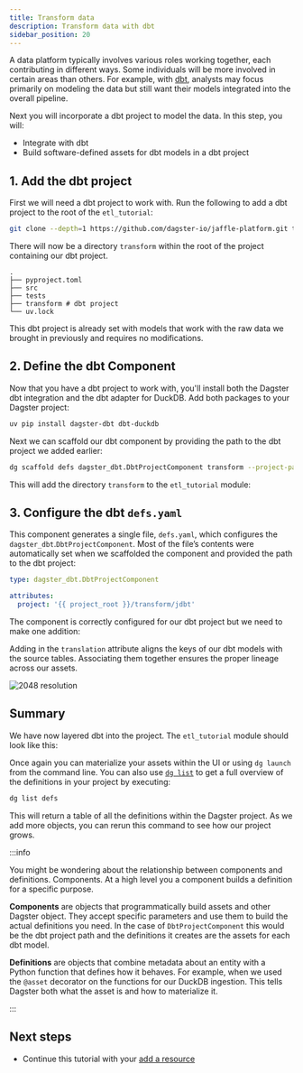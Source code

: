```yaml
---
title: Transform data
description: Transform data with dbt
sidebar_position: 20
---
```


A data platform typically involves various roles working together, each contributing in different ways. Some individuals will be more involved in certain areas than others. For example, with [dbt](https://www.getdbt.com/), analysts may focus primarily on modeling the data but still want their models integrated into the overall pipeline.

Next you will incorporate a dbt project to model the data. In this step, you will:

- Integrate with dbt
- Build software-defined assets for dbt models in a dbt project

## 1. Add the dbt project

First we will need a dbt project to work with. Run the following to add a dbt project to the root of the `etl_tutorial`:

```bash
git clone --depth=1 https://github.com/dagster-io/jaffle-platform.git transform && rm -rf transform/.git
```

There will now be a directory `transform` within the root of the project containing our dbt project.

```
.
├── pyproject.toml
├── src
├── tests
├── transform # dbt project
└── uv.lock
```

This dbt project is already set with models that work with the raw data we brought in previously and requires no modifications.

## 2. Define the dbt Component

Now that you have a dbt project to work with, you'll install both the Dagster dbt integration and the dbt adapter for DuckDB. Add both packages to your Dagster project:

```bash
uv pip install dagster-dbt dbt-duckdb
```

Next we can scaffold our dbt component by providing the path to the dbt project we added earlier:

```bash
dg scaffold defs dagster_dbt.DbtProjectComponent transform --project-path transform/jdbt
```

This will add the directory `transform` to the `etl_tutorial` module:

<CliInvocationExample path="docs_snippets/docs_snippets/guides/tutorials/etl_tutorial/tree/dbt.txt" />

## 3. Configure the dbt `defs.yaml`

This component generates a single file, `defs.yaml`, which configures the `dagster_dbt`.`DbtProjectComponent`. Most of the file’s contents were automatically set when we scaffolded the component and provided the path to the dbt project:

```yaml title="src/etl_tutorial/defs/transform/defs.yaml"
type: dagster_dbt.DbtProjectComponent

attributes:
  project: '{{ project_root }}/transform/jdbt'
```

The component is correctly configured for our dbt project but we need to make one addition:

<CodeExample
    path="docs_snippets/docs_snippets/guides/tutorials/etl_tutorial/src/etl_tutorial/defs/transform/defs.yaml"
    language="yaml"
    title="src/etl_tutorial/defs/transform/defs.yaml"
/>

Adding in the `translation` attribute aligns the keys of our dbt models with the source tables. Associating them together ensures the proper lineage across our assets.

![2048 resolution](/images/tutorial/etl-tutorial/ingest-assets-run.png)

## Summary

We have now layered dbt into the project. The `etl_tutorial` module should look like this:

<CliInvocationExample path="docs_snippets/docs_snippets/guides/tutorials/etl_tutorial/tree/step-1.txt" />

Once again you can materialize your assets within the UI or using `dg launch` from the command line. You can also use [`dg list`]((/api/dg/dg-cli#dg-list)) to get a full overview of the definitions in your project by executing:

```bash
dg list defs
```

This will return a table of all the definitions within the Dagster project. As we add more objects, you can rerun this command to see how our project grows.

:::info

You might be wondering about the relationship between components and definitions. Components. At a high level you a component builds a definition for a specific purpose.

**Components** are objects that programmatically build assets and other Dagster object. They accept specific parameters and use them to build the actual definitions you need. In the case of `DbtProjectComponent` this would be the dbt project path and the definitions it creates are the assets for each dbt model.


**Definitions** are objects that combine metadata about an entity with a Python function that defines how it behaves. For example, when we used the `@asset` decorator on the functions for our DuckDB ingestion. This tells Dagster both what the asset is and how to materialize it.

:::

## Next steps

- Continue this tutorial with your [add a resource](/etl-pipeline-tutorial/add-a-resource)
